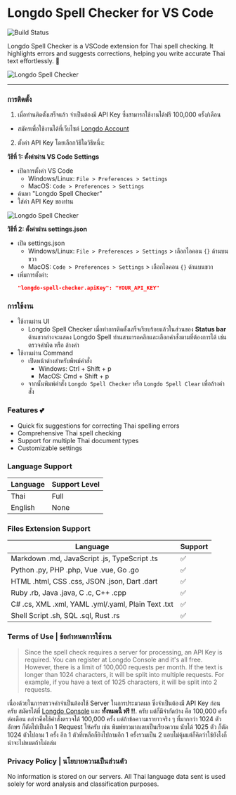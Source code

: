 # Longdo Spell Checker for VS Code 

![Build Status](https://github.com/MetamediaTechnology/vscode-longdo-spell/actions/workflows/node.js.yml/badge.svg)

Longdo Spell Checker is a VSCode extension for Thai spell checking. It highlights errors and suggests corrections, helping you write accurate Thai text effortlessly. 🚀


![Longdo Spell Checker](https://raw.githubusercontent.com/MetamediaTechnology/vscode-longdo-spell/main/docs/preview.gif)
<hr>

### การติดตั้ง

1. เมื่อท่านติดตั้งเสร็จแล้ว จำเป็นต้องมี API Key ซึ่งสามารถใช้งานได้ฟรี 100,000 ครั้ง/เดือน
  - สมัครเพื่อใช้งานได้ที่เว็บไซต์ [Longdo Account](https://map.longdo.com/console/)

2. ตั้งค่า API Key โดยเลือกวิธีใดวิธีหนึ่ง:
  
  **วิธีที่ 1: ตั้งค่าผ่าน VS Code Settings**
  - เปิดการตั้งค่า VS Code
    - Windows/Linux: `File > Preferences > Settings`
    - MacOS: `Code > Preferences > Settings`
  - ค้นหา "Longdo Spell Checker"
  - ใส่ค่า API Key ของท่าน

  ![Longdo Spell Checker](https://raw.githubusercontent.com/MetamediaTechnology/vscode-longdo-spell/main/docs/setup_1.png)
  
  **วิธีที่ 2: ตั้งค่าผ่าน settings.json**
  - เปิด settings.json
    - Windows/Linux: `File > Preferences > Settings` > เลือกไอคอน `{}` ด้านบนขวา
    - MacOS: `Code > Preferences > Settings` > เลือกไอคอน `{}` ด้านบนขวา
  - เพิ่มการตั้งค่า:
    ```json
    "longdo-spell-checker.apiKey": "YOUR_API_KEY"
    ```

### การใช้งาน

* ใช้งานผ่าน UI
    * Longdo Spell Checker เมื่อทำการติดตั้งเสร็จเรียบร้อยแล้วในส่วนของ __Status bar__ ด้านขวาล่างจะแสดง Longdo Spell ท่านสามารถคลิกและเลือกคำสั่งตามที่ต้องการได้ เช่น ตรวจคำผิด หรือ ล้างค่า
* ใช้งานผ่าน Command
    * เปิดหน้าต่างสำหรับพิพม์คำสั่ง
      * Windows: Ctrl + Shift + p
      * MacOS:  Cmd + Shift + p
    * จากนั้นพิมพ์คำสั่ง ```Longdo Spell Checker``` หรือ ```Longdo Spell Clear``` เพื่อล้างคำสั่ง



### Features 💕

* Quick fix suggestions for correcting Thai spelling errors
* Comprehensive Thai spell checking
* Support for multiple Thai document types
* Customizable settings


### Language Support

| Language | Support Level |
|----------|---------------|
| Thai     | Full          |
| English  | None          |


### Files Extension Support

| Language                                       | Support       |
|------------------------------------------------|---------------|
| Markdown .md, JavaScript .js, TypeScript .ts   | ✅            |
| Python .py, PHP .php, Vue .vue, Go .go         | ✅            |
| HTML .html, CSS .css, JSON .json, Dart .dart   | ✅            |
| Ruby .rb, Java .java, C .c, C++ .cpp           | ✅            |
| C# .cs, XML .xml, YAML .yml/.yaml, Plain Text .txt | ✅        |
| Shell Script .sh, SQL .sql, Rust .rs           | ✅            |


### Terms of Use | ข้อกำหนดการใช้งาน 

> Since the spell check requires a server for processing, an API Key is required. You can register at Longdo Console and it's all free. However, there is a limit of 100,000 requests per month. If the text is longer than 1024 characters, it will be split into multiple requests. For example, if you have a text of 1025 characters, it will be split into 2 requests.

เนื่องด้วยในการตรวจคำจำเป็นต้องใช้ Server ในการประมวลผล ซึ่งจำเป็นต้องมี API Key ก่อนครับ สมัครได้ที่ [Longdo Console](https://map.longdo.com/console/) และ **ทั้งหมดนี้ ฟรี !!**. ครับ แต่ก็มีจำกัดบ้าง คือ 100,000 ครั้งต่อเดือน กล่าวคือใช้คำสั่งตรวจได้ 100,000 ครั้ง แต่ถ้าข้อความเรายาวจริง ๆ ที่มากกว่า 1024 ตัวอักษร ก็ตัดไปเป็นอีก 1 Request ให้ครับ เช่น พิมพ์ยาวมากเลยเป็นเรียงความ นับได้ 1025 ตัว ก็ตัด 1024 ตัวไปถาม 1 ครั้ง อีก 1 ตัวที่เหลือก็ยิงไปถามอีก 1 ครั้งรวมเป็น 2 แอบไม่คุ้มแต่ก็คิดว่าใช้ยังไงก็น่าจะไม่หมดถ้าไม่ถล่ม

### Privacy Policy | นโยบายความเป็นส่วนตัว
No information is stored on our servers. All Thai language data sent is used solely for word analysis and classification purposes.


